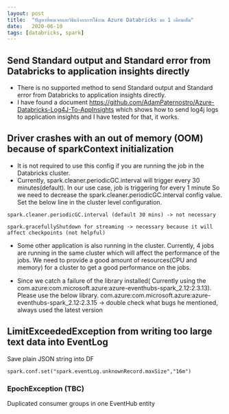```yaml
---
layout: post
title:  "ปัญหาที่พบเจอและวิธีแก้จากการใช้งาน Azure Databricks มา 1 เดือนเต็ม"
date:   2020-06-10
tags: [databricks, spark]
---
```

## Send Standard output and Standard error from Databricks to application insights directly
- There is no supported method to send Standard output and Standard error from Databricks to application insights directly.
- I have found a document https://github.com/AdamPaternostro/Azure-Databricks-Log4J-To-AppInsights which shows how to send log4j logs to application insights and I have tested for that, it works.

## Driver crashes with an out of memory (OOM) because of sparkContext initialization
- It is not required to use this config if you are running the job in the Databricks cluster.
- Currently, spark.cleaner.periodicGC.interval will trigger every 30 minutes(default). In our use case, job is triggering for every 1 minute So we need to decrease the spark.cleaner.periodicGC.interval config value. Set the below line in the cluster level configuration.

```
spark.cleaner.periodicGC.interval (default 30 mins) -> not necessary
```

```
spark.gracefullyShutdown for streaming -> necessary because it will affect checkpoints (not helpful)
```

- Some other application is also running in the cluster. Currently, 4 jobs are running in the same cluster which will affect the performance of the jobs. We need to provide a good amount of resources(CPU and memory) for a cluster to get a good performance on the jobs.

- Since we catch a failure of the library installed( Currently using the com.azure:com.microsoft.azure:azure-eventhubs-spark_2.12:2.3.13). Please use the below library. com.azure:com.microsoft.azure:azure-eventhubs-spark_2.12:2.3.15 -> double check what bugs he mentioned, always used the latest version

## LimitExceededException from writing too large text data into EventLog
Save plain JSON string into DF
```
spark.conf.set("spark.eventLog.unknownRecord.maxSize","16m")
```

### EpochException (TBC)
Duplicated consumer groups in one EventHub entity